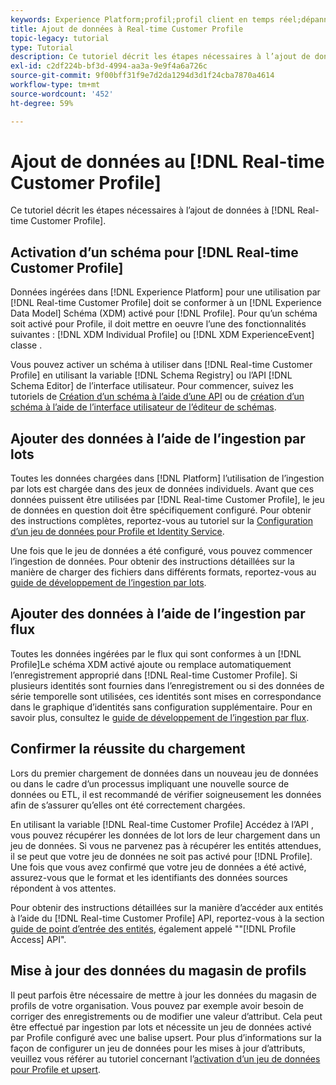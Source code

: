 ```yaml
---
keywords: Experience Platform;profil;profil client en temps réel;dépannage;API;activer le profil;Activer le profil
title: Ajout de données à Real-time Customer Profile
topic-legacy: tutorial
type: Tutorial
description: Ce tutoriel décrit les étapes nécessaires à l’ajout de données dans Real-time Customer Profile.
exl-id: c2df224b-bf3d-4994-aa3a-9e9f4a6a726c
source-git-commit: 9f00bff31f9e7d2da1294d3d1f24cba7870a4614
workflow-type: tm+mt
source-wordcount: '452'
ht-degree: 59%

---
```



# Ajout de données au [!DNL Real-time Customer Profile]

Ce tutoriel décrit les étapes nécessaires à l’ajout de données à [!DNL Real-time Customer Profile].

## Activation d’un schéma pour [!DNL Real-time Customer Profile]

Données ingérées dans [!DNL Experience Platform] pour une utilisation par [!DNL Real-time Customer Profile] doit se conformer à un [!DNL Experience Data Model] Schéma (XDM) activé pour [!DNL Profile]. Pour qu’un schéma soit activé pour Profile, il doit mettre en oeuvre l’une des fonctionnalités suivantes : [!DNL XDM Individual Profile] ou [!DNL XDM ExperienceEvent] classe .

Vous pouvez activer un schéma à utiliser dans [!DNL Real-time Customer Profile] en utilisant la variable [!DNL Schema Registry] ou l’API [!DNL Schema Editor] de l’interface utilisateur. Pour commencer, suivez les tutoriels de [Création d’un schéma à l’aide d’une API](../../xdm/tutorials/create-schema-api.md) ou de [création d’un schéma à l’aide de l’interface utilisateur de l’éditeur de schémas](../../xdm/tutorials/create-schema-ui.md).

## Ajouter des données à l’aide de l’ingestion par lots

Toutes les données chargées dans [!DNL Platform] l’utilisation de l’ingestion par lots est chargée dans des jeux de données individuels. Avant que ces données puissent être utilisées par [!DNL Real-time Customer Profile], le jeu de données en question doit être spécifiquement configuré. Pour obtenir des instructions complètes, reportez-vous au tutoriel sur la [Configuration d’un jeu de données pour Profile et Identity Service](dataset-configuration.md).

Une fois que le jeu de données a été configuré, vous pouvez commencer l’ingestion de données. Pour obtenir des instructions détaillées sur la manière de charger des fichiers dans différents formats, reportez-vous au [guide de développement de l’ingestion par lots](../../ingestion/batch-ingestion/api-overview.md).

## Ajouter des données à l’aide de l’ingestion par flux

Toutes les données ingérées par le flux qui sont conformes à un [!DNL Profile]Le schéma XDM activé ajoute ou remplace automatiquement l’enregistrement approprié dans [!DNL Real-time Customer Profile]. Si plusieurs identités sont fournies dans l’enregistrement ou si des données de série temporelle sont utilisées, ces identités sont mises en correspondance dans le graphique d’identités sans configuration supplémentaire. Pour en savoir plus, consultez le [guide de développement de l’ingestion par flux](../../ingestion/tutorials/streaming-record-data.md).

## Confirmer la réussite du chargement

Lors du premier chargement de données dans un nouveau jeu de données ou dans le cadre d’un processus impliquant une nouvelle source de données ou ETL, il est recommandé de vérifier soigneusement les données afin de s’assurer qu’elles ont été correctement chargées.

En utilisant la variable [!DNL Real-time Customer Profile] Accédez à l’API , vous pouvez récupérer les données de lot lors de leur chargement dans un jeu de données. Si vous ne parvenez pas à récupérer les entités attendues, il se peut que votre jeu de données ne soit pas activé pour [!DNL Profile]. Une fois que vous avez confirmé que votre jeu de données a été activé, assurez-vous que le format et les identifiants des données sources répondent à vos attentes.

Pour obtenir des instructions détaillées sur la manière d’accéder aux entités à l’aide du [!DNL Real-time Customer Profile] API, reportez-vous à la section [guide de point d’entrée des entités](../api/entities.md), également appelé &quot;&quot;[!DNL Profile Access] API&quot;.

## Mise à jour des données du magasin de profils

Il peut parfois être nécessaire de mettre à jour les données du magasin de profils de votre organisation. Vous pouvez par exemple avoir besoin de corriger des enregistrements ou de modifier une valeur d’attribut. Cela peut être effectué par ingestion par lots et nécessite un jeu de données activé par Profile configuré avec une balise upsert. Pour plus d’informations sur la façon de configurer un jeu de données pour les mises à jour d’attributs, veuillez vous référer au tutoriel concernant l’[activation d’un jeu de données pour Profile et upsert](../../catalog/datasets/enable-upsert.md).
